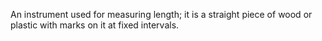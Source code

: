 An instrument used for measuring length; it is a straight piece of wood
or plastic with marks on it at fixed intervals.

